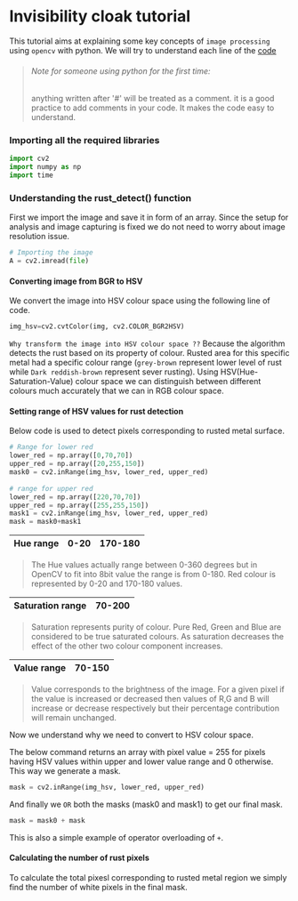 # Invisibility cloak tutorial

This tutorial aims at explaining some key concepts of `image processing` using `opencv` with python.
We will try to understand each line of the [code](AR_invisibility_Cloak.py)

> ###### Note for someone using python for the first time:
> anything written after '#' will be treated as a comment. 
> it is a good practice to add comments in your code. 
> It makes the code easy to understand.


### Importing all the required libraries

```python
import cv2
import numpy as np
import time
```

### Understanding the rust_detect() function 

First we import the image and save it in form of an array.
Since the setup for analysis and image capturing is fixed 
we do not need to worry about image resolution issue.

```python
# Importing the image
A = cv2.imread(file)
```

#### Converting image from BGR to HSV

We convert the image into HSV colour space using the following line of code.
```python
img_hsv=cv2.cvtColor(img, cv2.COLOR_BGR2HSV)
```
`Why transform the image into HSV colour space ??`
Because the algorithm detects the rust based on its property of colour.
Rusted area for this specific metal had a specific colour range
(`grey-brown` represent lower level of rust while `Dark reddish-brown` 
represent sever rusting). Using HSV(Hue-Saturation-Value) colour space we can distinguish 
between different colours much accurately that we can in RGB colour space.

#### Setting range of HSV values for rust detection
Below code is used to detect pixels corresponding to rusted metal surface.
```python
# Range for lower red
lower_red = np.array([0,70,70])
upper_red = np.array([20,255,150])
mask0 = cv2.inRange(img_hsv, lower_red, upper_red)
	
# range for upper red
lower_red = np.array([220,70,70])
upper_red = np.array([255,255,150])
mask1 = cv2.inRange(img_hsv, lower_red, upper_red)
mask = mask0+mask1
```

Hue range | 0-20 | 170-180
---|---|---

>The Hue values actually range between 0-360 degrees but
>in OpenCV to fit into 8bit value the range is from 0-180.
>Red colour is represented by 0-20 and 170-180 values.


Saturation range | 70-200
---|---
> Saturation represents purity of colour. Pure Red, Green and Blue
>are considered to be true saturated colours. As saturation decreases the effect of the other two
>colour component increases.

Value range | 70-150
---|---
> Value corresponds to the brightness of the image. For a given pixel if the value is increased or 
> decreased then values of R,G and B will increase or decrease respectively but their percentage 
>contribution will remain unchanged.

Now we understand why we need to convert to HSV colour space.

The below command returns an array with pixel value = 255  for pixels 
having HSV values within upper and lower value range and 0 otherwise.
This way we generate a mask.
```python
mask = cv2.inRange(img_hsv, lower_red, upper_red)
```

And finally we `OR` both the masks (mask0 and mask1) to get 
our final mask. 
```python
mask = mask0 + mask
```
This is also a simple example of operator overloading of `+`.




#### Calculating the number of rust pixels
To calculate the total pixesl corresponding to rusted metal region 
we simply find the number of white pixels in the final mask.
